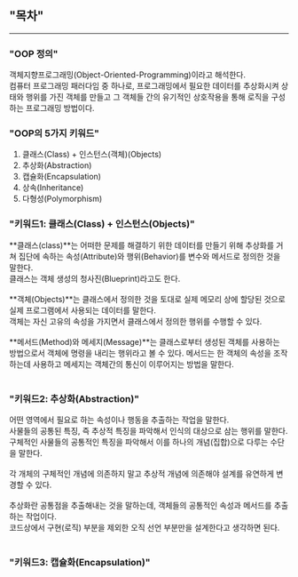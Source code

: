 ## "목차"

---

### "OOP 정의"
객체지향프로그래밍(Object-Oriented-Programming)이라고 해석한다. <br>
컴퓨터 프로그래밍 패러다임 중 하나로, 프로그래밍에서 필요한 데이터를 추상화시켜 상태와 행위를 가진 객체를 만들고 그 객체들 간의 유기적인 상호작용을 통해 로직을 구성하는 프로그래밍 방법이다. <br>

### "OOP의 5가지 키워드"
1. 클래스(Class) + 인스턴스(객체)(Objects)
2. 추상화(Abstraction)
3. 캡슐화(Encapsulation)
4. 상속(Inheritance)
5. 다형성(Polymorphism)

### "키워드1: 클래스(Class) + 인스턴스(Objects)"
**클래스(class)**는 어떠한 문제를 해결하기 위한 데이터를 만들기 위해 추상화를 거쳐 집단에 속하는 속성(Attribute)와 행위(Behavior)를 변수와 메서드로 정의한 것을 말한다. <br>
클래스는 객체 생성의 청사진(Blueprint)라고도 한다. <br>
<br>
**객체(Objects)**는 클래스에서 정의한 것을 토대로 실제 메모리 상에 할당된 것으로 실제 프로그램에서 사용되는 데이터를 말한다. <br>
객체는 자신 고유의 속성을 가지면서 클래스에서 정의한 행위를 수행할 수 있다. <br>
<br>
**메서드(Method)와 메세지(Message)**는 클래스로부터 생성된 객체를 사용하는 방법으로서 객체에 명령을 내리는 행위라고 볼 수 있다. 메서드는 한 객체의 속성을 조작하는데 사용하고 메세지는 객체간의 통신이 이루어지는 방법을 말한다. <br>
<br>
### "키워드2: 추상화(Abstraction)"
어떤 영역에서 필요로 하는 속성이나 행동을 추출하는 작업을 말한다. <br>
사물들의 공통된 특징, 즉 추상적 특징을 파악해서 인식의 대상으로 삼는 행위를 말한다. <br>
구체적인 사물들의 공통적인 특징을 파악해서 이를 하나의 개념(집합)으로 다루는 수단을 말한다. <br>
<br>
각 개체의 구체적인 개념에 의존하지 말고 추상적 개념에 의존해야 설계를 유연하게 변경할 수 있다. <br>
<br>
추상화란 공통점을 추출해내는 것을 말하는데, 객체들의 공통적인 속성과 메서드를 추출하는 작업이다. <br>
코드상에서 구현(로직) 부분을 제외한 오직 선언 부분만을 설계한다고 생각하면 된다. <br>
<br>
### "키워드3: 캡슐화(Encapsulation)"

